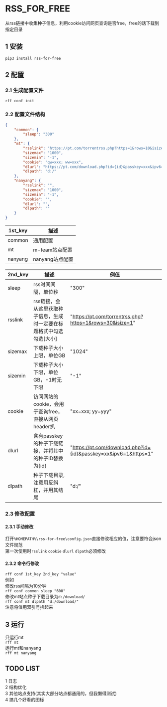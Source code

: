 # RSS_FOR_FREE
从rss链接中收集种子信息，利用cookie访问网页查询是否free，free的话下载到指定目录  
## 1 安装
`pip3 install rss-for-free`

## 2 配置
### 2.1 生成配置文件
`rff conf init`
### 2.2 配置文件结构
```json
{
    "common": {
        "sleep": "300"
    },
    "mt": {
        "rsslink": "https://pt.com/torrentrss.php?https=1&rows=10&isize=1",
        "sizemax": "1000",
        "sizemin": "-1",
        "cookie": "qw=xxx; ww=xxx",
        "dlurl": "https://pt.com/download.php?id={id}&passkey=xxx&ipv6=1&https=1",
        "dlpath": "d:/"
    },
    "nanyang": {
        "rsslink": "",
        "sizemax": "1000",
        "sizemin": "-1",
        "cookie": "",
        "dlurl": "",
        "dlpath": ""
    }
}
```

1st_key | 描述 |
-|-|
common | 通用配置 |
mt | m-team站点配置 |
nanyang | nanyang站点配置 |

2nd_key | 描述 | 例值 |
-|-|-|
sleep  | rss时间间隔，单位秒 |"300" |
rsslink | rss链接，会从这里获取种子信息，生成时一定要在标题格式中勾选勾选[大小] | "https://pt.com/torrentrss.php?https=1&rows=30&isize=1"|
sizemax  | 下载种子大小上限，单位GB |"1024" |
sizemin | 下载种子大小下限，单位GB，-1时无下限 |"-1" |
cookie | 访问网站的cookie，会用于查询free，直接从网页header扒 |"xx=xxx; yy=yyy" |
dlurl | 含有passkey的种子下载链接，并将其中的种子ID替换为{id} |"https://pt.com/download.php?id={id}&passkey=xx&ipv6=1&https=1" |
dlpath | 种子下载目录,注意用反斜杠，并用其结尾 |"d:/" |

### 2.3 修改配置
#### 2.3.1 手动修改
打开`%HOMEPATH%\rss-for-free\config.json`直接修改相应的值，注意要符合json文件规范  
第一次使用时`rsslink` `cookie` `dlurl` `dlpath`必须修改  
#### 2.3.2 命令行修改
`rff conf 1st_key 2nd_key "value"`  
例如  
修改rss间隔为10分钟  
`rff conf common sleep "600"`  
修改mt站点种子下载目录为`d:/download/`  
`rff conf mt dlpath "d:/download/"`  
注意将值用双引号括起来  

## 3 运行
只运行mt  
`rff mt`  
运行mt和nanyang  
`rff mt nanyang`  

## TODO LIST
1 日志  
2 结构优化  
3 其他站点支持(其实大部分站点都通用的，但我懒得测试)  
4 搞几个好看的图标  

